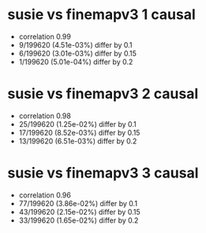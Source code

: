 # susie vs finemapv3  1 causal

- correlation 0.99
- 9/199620 (4.51e-03%) differ by 0.1
- 6/199620 (3.01e-03%) differ by 0.15
- 1/199620 (5.01e-04%) differ by 0.2


# susie vs finemapv3  2 causal

- correlation 0.98
- 25/199620 (1.25e-02%) differ by 0.1
- 17/199620 (8.52e-03%) differ by 0.15
- 13/199620 (6.51e-03%) differ by 0.2


# susie vs finemapv3  3 causal

- correlation 0.96
- 77/199620 (3.86e-02%) differ by 0.1
- 43/199620 (2.15e-02%) differ by 0.15
- 33/199620 (1.65e-02%) differ by 0.2



